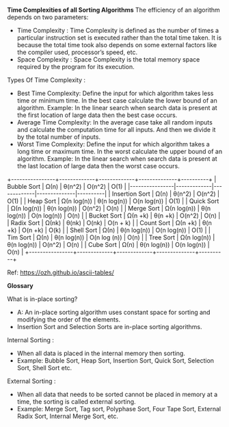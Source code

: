 **Time Complexities of all Sorting Algorithms**
The efficiency of an algorithm depends on two parameters:

* Time Complexity : Time Complexity is defined as the number of times a particular instruction set is executed rather than the total time taken. It is because the total time took also depends on some external factors like the compiler used, processor’s speed, etc.
* Space Complexity : Space Complexity is the total memory space required by the program for its execution.

Types Of Time Complexity :

* Best Time Complexity: Define the input for which algorithm takes less time or minimum time. In the best case calculate the lower bound of an algorithm. Example: In the linear search when search data is present at the first location of large data then the best case occurs.
* Average Time Complexity: In the average case take all random inputs and calculate the computation time for all inputs.
And then we divide it by the total number of inputs.
* Worst Time Complexity: Define the input for which algorithm takes a long time or maximum time. In the worst calculate the upper bound of an algorithm. Example: In the linear search when search data is present at the last location of large data then the worst case occurs.


+----------------+-------------+-------------+--------------+----------+
|  Bubble Sort   |    Ω(n)     |   θ(n^2)    |    O(n^2)    |   O(1)   |
|----------------|-------------|-------------|--------------|----------|
| Insertion Sort | Ω(n)        | θ(n^2)      | O(n^2)       | O(1)     |
| Heap Sort      | Ω(n log(n)) | θ(n log(n)) | O(n log(n))  | O(1)     |
| Quick Sort     | Ω(n log(n)) | θ(n log(n)) | O(n^2)       | O(n)     |
| Merge Sort     | Ω(n log(n)) | θ(n log(n)) | O(n log(n))  | O(n)     |
| Bucket Sort    | Ω(n +k)     | θ(n +k)     | O(n^2)       | O(n)     |
| Radix Sort     | Ω(nk)       | θ(nk)       | O(nk)        | O(n + k) |
| Count Sort     | Ω(n +k)     | θ(n +k)     | O(n +k)      | O(k)     |
| Shell Sort     | Ω(n)        | θ(n log(n)) | O(n log(n))  | O(1)     |
| Tim Sort       | Ω(n)        | θ(n log(n)) | O(n log (n)) | O(n)     |
| Tree Sort      | Ω(n log(n)) | θ(n log(n)) | O(n^2)       | O(n)     |
| Cube Sort      | Ω(n)        | θ(n log(n)) | O(n log(n))  | O(n)     |
+----------------+-------------+-------------+--------------+----------+

Ref: https://ozh.github.io/ascii-tables/

**Glossary**


What is in-place sorting?
* A: An in-place sorting algorithm uses constant space for sorting and modifying the order of the elements. 
* Insertion Sort and Selection Sorts are in-place sorting algorithms.

 Internal Sorting :
* When all data is placed in the internal memory then sorting.
* Example: Bubble Sort, Heap Sort, Insertion Sort, Quick Sort, Selection Sort, Shell Sort  etc.

External Sorting :
* When all data that needs to be sorted cannot be placed in memory at a time, the sorting is called external sorting.
* Example: Merge Sort, Tag sort, Polyphase Sort, Four Tape Sort, External Radix Sort, Internal Merge Sort, etc.
